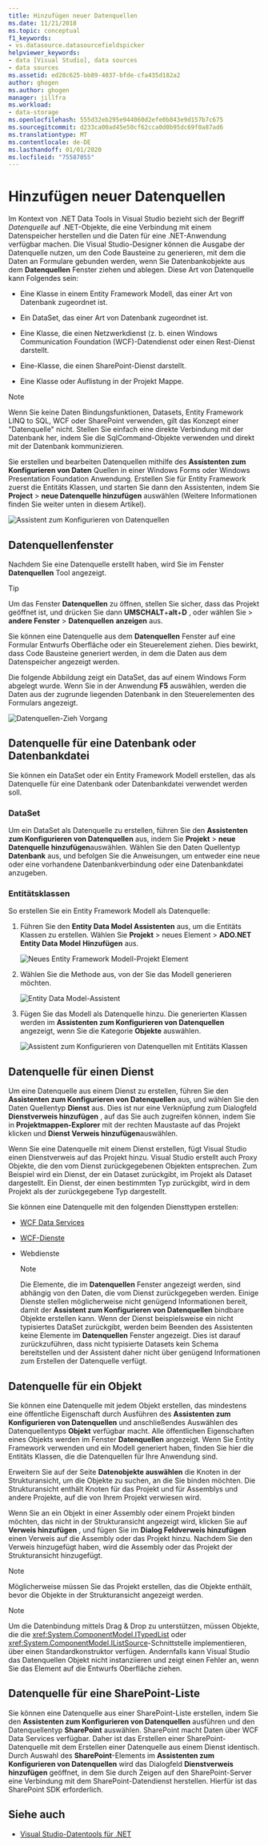 ```yaml
---
title: Hinzufügen neuer Datenquellen
ms.date: 11/21/2018
ms.topic: conceptual
f1_keywords:
- vs.datasource.datasourcefieldspicker
helpviewer_keywords:
- data [Visual Studio], data sources
- data sources
ms.assetid: ed28c625-bb89-4037-bfde-cfa435d182a2
author: ghogen
ms.author: ghogen
manager: jillfra
ms.workload:
- data-storage
ms.openlocfilehash: 555d32eb295e944060d2efe0b843e9d157b7c675
ms.sourcegitcommit: d233ca00ad45e50cf62cca0d0b95dc69f0a87ad6
ms.translationtype: MT
ms.contentlocale: de-DE
ms.lasthandoff: 01/01/2020
ms.locfileid: "75587055"
---
```

# <a name="add-new-data-sources"></a>Hinzufügen neuer Datenquellen

Im Kontext von .NET Data Tools in Visual Studio bezieht sich der Begriff *Datenquelle* auf .NET-Objekte, die eine Verbindung mit einem Datenspeicher herstellen und die Daten für eine .NET-Anwendung verfügbar machen. Die Visual Studio-Designer können die Ausgabe der Datenquelle nutzen, um den Code Bausteine zu generieren, mit dem die Daten an Formulare gebunden werden, wenn Sie Datenbankobjekte aus dem **Datenquellen** Fenster ziehen und ablegen. Diese Art von Datenquelle kann Folgendes sein:

- Eine Klasse in einem Entity Framework Modell, das einer Art von Datenbank zugeordnet ist.

- Ein DataSet, das einer Art von Datenbank zugeordnet ist.

- Eine Klasse, die einen Netzwerkdienst (z. b. einen Windows Communication Foundation (WCF)-Datendienst oder einen Rest-Dienst darstellt.

- Eine-Klasse, die einen SharePoint-Dienst darstellt.

- Eine Klasse oder Auflistung in der Projekt Mappe.

> [!NOTE]
> Wenn Sie keine Daten Bindungsfunktionen, Datasets, Entity Framework LINQ to SQL, WCF oder SharePoint verwenden, gilt das Konzept einer "Datenquelle" nicht. Stellen Sie einfach eine direkte Verbindung mit der Datenbank her, indem Sie die SqlCommand-Objekte verwenden und direkt mit der Datenbank kommunizieren.

Sie erstellen und bearbeiten Datenquellen mithilfe des **Assistenten zum Konfigurieren von Daten** Quellen in einer Windows Forms oder Windows Presentation Foundation Anwendung. Erstellen Sie für Entity Framework zuerst die Entitäts Klassen, und starten Sie dann den Assistenten, indem Sie **Project** > **neue Datenquelle hinzufügen** auswählen (Weitere Informationen finden Sie weiter unten in diesem Artikel).

![Assistent zum Konfigurieren von Datenquellen](../data-tools/media/data-source-configuration-wizard.png)

## <a name="data-sources-window"></a>Datenquellenfenster

Nachdem Sie eine Datenquelle erstellt haben, wird Sie im Fenster **Datenquellen** Tool angezeigt.

> [!TIP]
> Um das Fenster **Datenquellen** zu öffnen, stellen Sie sicher, dass das Projekt geöffnet ist, und drücken Sie dann **UMSCHALT**+**alt**+**D** , oder wählen Sie > **andere Fenster** > **Datenquellen** **anzeigen** aus.

Sie können eine Datenquelle aus dem **Datenquellen** Fenster auf eine Formular Entwurfs Oberfläche oder ein Steuerelement ziehen. Dies bewirkt, dass Code Bausteine generiert werden, in dem die Daten aus dem Datenspeicher angezeigt werden.

Die folgende Abbildung zeigt ein DataSet, das auf einem Windows Form abgelegt wurde. Wenn Sie in der Anwendung **F5** auswählen, werden die Daten aus der zugrunde liegenden Datenbank in den Steuerelementen des Formulars angezeigt.

![Datenquellen-Zieh Vorgang](../data-tools/media/raddata-data-source-drag-operation.png)

## <a name="data-source-for-a-database-or-a-database-file"></a>Datenquelle für eine Datenbank oder Datenbankdatei

Sie können ein DataSet oder ein Entity Framework Modell erstellen, das als Datenquelle für eine Datenbank oder Datenbankdatei verwendet werden soll.

### <a name="dataset"></a>DataSet

Um ein DataSet als Datenquelle zu erstellen, führen Sie den **Assistenten zum Konfigurieren von Datenquellen** aus, indem Sie **Projekt** > **neue Datenquelle hinzufügen**auswählen. Wählen Sie den Daten Quellentyp **Datenbank** aus, und befolgen Sie die Anweisungen, um entweder eine neue oder eine vorhandene Datenbankverbindung oder eine Datenbankdatei anzugeben.

### <a name="entity-classes"></a>Entitätsklassen

So erstellen Sie ein Entity Framework Modell als Datenquelle:

1. Führen Sie den **Entity Data Model Assistenten** aus, um die Entitäts Klassen zu erstellen. Wählen Sie **Projekt** > neues Element > **ADO.NET Entity Data Model** **Hinzufügen** aus.

   ![Neues Entity Framework Modell-Projekt Element](../data-tools/media/raddata-new-entity-framework-model-project-item.png)

1. Wählen Sie die Methode aus, von der Sie das Modell generieren möchten.

   ![Entity Data Model-Assistent](../data-tools/media/raddata-entity-data-model-wizard.png)

1. Fügen Sie das Modell als Datenquelle hinzu. Die generierten Klassen werden im **Assistenten zum Konfigurieren von Datenquellen** angezeigt, wenn Sie die Kategorie **Objekte** auswählen.

   ![Assistent zum Konfigurieren von Datenquellen mit Entitäts Klassen](../data-tools/media/raddata-data-source-configuration-wizard-with-entity-classes.png)

## <a name="data-source-for-a-service"></a>Datenquelle für einen Dienst

Um eine Datenquelle aus einem Dienst zu erstellen, führen Sie den **Assistenten zum Konfigurieren von Datenquellen** aus, und wählen Sie den Daten Quellentyp **Dienst** aus. Dies ist nur eine Verknüpfung zum Dialogfeld **Dienstverweis hinzufügen** , auf das Sie auch zugreifen können, indem Sie in **Projektmappen-Explorer** mit der rechten Maustaste auf das Projekt klicken und **Dienst Verweis hinzufügen**auswählen.

Wenn Sie eine Datenquelle mit einem Dienst erstellen, fügt Visual Studio einen Dienstverweis auf das Projekt hinzu. Visual Studio erstellt auch Proxy Objekte, die den vom Dienst zurückgegebenen Objekten entsprechen. Zum Beispiel wird ein Dienst, der ein Dataset zurückgibt, im Projekt als Dataset dargestellt. Ein Dienst, der einen bestimmten Typ zurückgibt, wird in dem Projekt als der zurückgegebene Typ dargestellt.

Sie können eine Datenquelle mit den folgenden Diensttypen erstellen:

- [WCF Data Services](/dotnet/framework/data/wcf/wcf-data-services-overview)

- [WCF-Dienste](../data-tools/windows-communication-foundation-services-and-wcf-data-services-in-visual-studio.md)

- Webdienste

    > [!NOTE]
    > Die Elemente, die im **Datenquellen** Fenster angezeigt werden, sind abhängig von den Daten, die vom Dienst zurückgegeben werden. Einige Dienste stellen möglicherweise nicht genügend Informationen bereit, damit der **Assistent zum Konfigurieren von Datenquellen** bindbare Objekte erstellen kann. Wenn der Dienst beispielsweise ein nicht typisiertes DataSet zurückgibt, werden beim Beenden des Assistenten keine Elemente im **Datenquellen** Fenster angezeigt. Dies ist darauf zurückzuführen, dass nicht typisierte Datasets kein Schema bereitstellen und der Assistent daher nicht über genügend Informationen zum Erstellen der Datenquelle verfügt.

## <a name="data-source-for-an-object"></a>Datenquelle für ein Objekt

Sie können eine Datenquelle mit jedem Objekt erstellen, das mindestens eine öffentliche Eigenschaft durch Ausführen des **Assistenten zum Konfigurieren von Datenquellen** und anschließendes Auswählen des Datenquellentyps **Objekt** verfügbar macht. Alle öffentlichen Eigenschaften eines Objekts werden im Fenster **Datenquellen** angezeigt. Wenn Sie Entity Framework verwenden und ein Modell generiert haben, finden Sie hier die Entitäts Klassen, die die Datenquellen für Ihre Anwendung sind.

Erweitern Sie auf der Seite **Datenobjekte auswählen** die Knoten in der Strukturansicht, um die Objekte zu suchen, an die Sie binden möchten. Die Strukturansicht enthält Knoten für das Projekt und für Assemblys und andere Projekte, auf die von Ihrem Projekt verwiesen wird.

Wenn Sie an ein Objekt in einer Assembly oder einem Projekt binden möchten, das nicht in der Strukturansicht angezeigt wird, klicken Sie auf **Verweis hinzufügen** , und fügen Sie im **Dialog Feldverweis hinzufügen** einen Verweis auf die Assembly oder das Projekt hinzu. Nachdem Sie den Verweis hinzugefügt haben, wird die Assembly oder das Projekt der Strukturansicht hinzugefügt.

> [!NOTE]
> Möglicherweise müssen Sie das Projekt erstellen, das die Objekte enthält, bevor die Objekte in der Strukturansicht angezeigt werden.

> [!NOTE]
> Um die Datenbindung mittels Drag & Drop zu unterstützen, müssen Objekte, die die <xref:System.ComponentModel.ITypedList> oder <xref:System.ComponentModel.IListSource>-Schnittstelle implementieren, über einen Standardkonstruktor verfügen. Andernfalls kann Visual Studio das Datenquellen Objekt nicht instanziieren und zeigt einen Fehler an, wenn Sie das Element auf die Entwurfs Oberfläche ziehen.

## <a name="data-source-for-a-sharepoint-list"></a>Datenquelle für eine SharePoint-Liste

Sie können eine Datenquelle aus einer SharePoint-Liste erstellen, indem Sie den **Assistenten zum Konfigurieren von Datenquellen** ausführen und den Datenquellentyp **SharePoint** auswählen. SharePoint macht Daten über WCF Data Services verfügbar. Daher ist das Erstellen einer SharePoint-Datenquelle mit dem Erstellen einer Datenquelle aus einem Dienst identisch. Durch Auswahl des **SharePoint**-Elements im **Assistenten zum Konfigurieren von Datenquellen** wird das Dialogfeld **Dienstverweis hinzufügen** geöffnet, in dem Sie durch Zeigen auf den SharePoint-Server eine Verbindung mit dem SharePoint-Datendienst herstellen. Hierfür ist das SharePoint SDK erforderlich.

## <a name="see-also"></a>Siehe auch

- [Visual Studio-Datentools für .NET](../data-tools/visual-studio-data-tools-for-dotnet.md)
